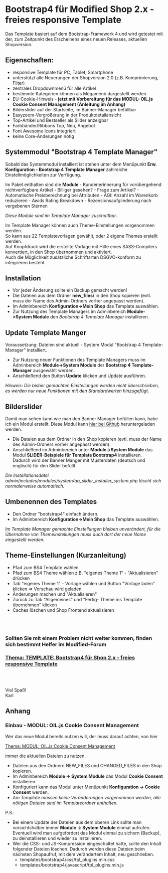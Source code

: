 # Bootstrap4 für Modified Shop 2.x - freies responsive Template

Das Template basiert auf dem Bootstrap-Framework 4 und wird getestet mit der, zum Zeitpunkt des Erscheinens eines neuen Releases, aktuellen Shopversion.


## Eigenschaften:
- responsive Template für PC, Tablet, Smartphone
- unterstützt alle Neuerungen der Shopversion 2.0 (z.B. Komprimierung, Filter)
- zentrales Dropdownmenü für alle Artikel
- bestimmte Kategorien können als Megamenü dargestellt werden
- EU-Cookie-Hinweis - **jetzt mit Vorbereitung für das MODUL: OIL.js Cookie Consent Management (Anleitung im Anhang)**
- Bilderslider auf der Startseite, im Banner-Manager befüllbar
- Easyzoom-Vergrößerung in der Produktdetailansicht
- Top-Artikel und Bestseller als Slider anzeigbar
- Farbbänder/Ribbons Top, Neu, Angebot
- Font Awesome Icons integriert
- keine Core-Änderungen nötig

## Systemmodul "Bootstrap 4 Template Manager"

Sobald das Systemmodul installiert ist stehen unter dem Menüpunkt **Erw. Konfiguration - Bootstrap 4 Template Manager** zahlreiche Einstellmöglichkeiten zur Verfügung.

Im Paket enthalten sind die **Module**
	- Kundenerinnerung für vorübergehend nichtverfügbare Artikel
	- Billiger gesehen?
	- Frage zum Artikel?
	- Automatische Preisberechnung bei Attributen
	- AGI: Anzahl im Warenkorb reduzieren
	- Awids Rating Breakdown - Rezensionsaufgliederung nach vergebenen Sternen

*Diese Module sind im Template Manager zuschaltbar.*

Im Template Manager können auch Theme-Einstellungen vorgenommen werden.<br />
So kann aus 22 Templatevorlagen gewählt, oder 2 eigene Themes erstellt werden.<br />
Auf Knopfdruck wird die erstellte Vorlage mit Hilfe eines SASS-Compilers konvertiert, in den Shop übernommen und aktiviert.<br />
Auch die Möglichkeit zusätzliche Schriftarten DSGVO-konform zu integrieren besteht.

## Installation

- Vor jeder Änderung sollte ein Backup gemacht werden!
- Die Dateien aus dem Ordner **new_files/** in den Shop kopieren (evtl. muss der Name des Admin-Ordners vorher angepasst werden).
- Im Adminbereich **Konfiguration->Mein Shop** das Template auswählen.
- Zur Nutzung des Template Managers im Adminbereich **Module->System Module** den *Bootstrap 4 Template Manager* installieren.

## Update Template Manger

Voraussetzung: Dateien sind aktuell - System Modul "Bootstrap 4 Template-Manager" installiert.

- Zur Nutzung neuer Funktionen des Template Managers muss im Adminbereich **Module->System Module** der **Bootstrap 4 Template-Manager** ausgewählt werden.
- Anschließend den Button **Update** klicken und Update ausführen.

*Hinweis: Die bisher gemachten Einstellungen werden nicht überschrieben, es werden nur neue Funktionen mit den Standardwerten hinzugefügt.*

## Bilderslider

Damit man sehen kann wie man den Banner Manager befüllen kann, habe ich ein Modul erstellt.
Diese Modul kann <a href="https://github.com/KarlBogen/sliderbeispiele_bs4" target="_blank" title="KarlBogen/sliderbeispiele_bs4">hier bei Github</a> heruntergeladen werden.

- Die Dateien aus dem Ordner in den Shop kopieren (evtl. muss der Name des Admin-Ordners vorher angepasst werden).
- Anschließend im Adminbereich unter **Module->System Module** das Modul **SLIDER-Beispiele für Template Bootstrap4** installieren.<br />
Dadurch wird der Banner Manger mit Musterdaten (deutsch und englisch) für den Slider befüllt.

*Die Installationsdatei admin/includes/modules/system/aa_slider_installer_system.php löscht sich normalerweise automatisch.*

## Umbenennen des Templates

- Den Ordner "bootstrap4" einfach ändern.
- Im Adminbereich **Konfiguration->Mein Shop** das Template auswählen.

*Im Template Manager gemachte Einstellungen bleiben unverändert, für die Übernahme von Themeinstellungen muss auch dort der neue Name eingestellt werden.*

## Theme-Einstellungen (Kurzanleitung)

- Pfad zum BS4 Template wählen
- Pfad zum BS4 Theme wählen z.B. "eigenes Theme 1" - "Aktualisieren" drücken
- Tab "eigenes Theme 1" - Vorlage wählen und Button "Vorlage laden" klicken => Vorschau wird geladen
- Änderungen machen und "Aktualisieren"
- Zurück zu Tab "Allgemeines" und "Fertig- Theme ins Template übernehmen" klicken
- Caches löschen und Shop Frontend aktualisieren

<br /><br />

### Sollten Sie mit einem Problem nicht weiter kommen, finden sich bestimmt Helfer im Modified-Forum

### [Thema: TEMPLATE: Bootstrap4 für Shop 2.x - freies responsive Template](https://www.modified-shop.org/forum/index.php?topic=40190.0)

<br /><br />

Viel Spaß!<br />
Karl<br />


## Anhang

### Einbau - MODUL: OIL.js Cookie Consent Management

Wer das neue Modul bereits nutzen will, der muss darauf achten, von hier

[Thema: MODUL: OIL.js Cookie Consent Management](https://www.modified-shop.org/forum/index.php?topic=41168.0)

immer die aktuellen Dateien zu nutzen.

- Dateien aus den Ordnern NEW_FILES und CHANGED_FILES in den Shop kopieren.
- Im Adminbereich **Module -> System Module** das Modul **Cookie Consent** installieren.
- Konfiguriert kann das Modul unter Menüpunkt **Konfiguration -> Cookie Consent** werden.
- *Am Template müssen keine Veränderungen vorgenommen werden, alle nötigen Dateien sind im Templateordner enthalten.*

P.S.:
- Bei einem Update der Dateien aus dem oberen Link sollte man vorsichtshalber immer **Module -> System Module** einmal aufrufen. Eventuell wird man aufgefordert das Modul einmal zu sichern (Backup), zu deinstallieren und wieder zu installieren.
- Wer die CSS- und JS-Kompression eingeschaltet hatte, sollte den Inhalt folgender Dateien löschen. Dadurch werden diese Dateien beim nächsten Shopaufruf, mit dem verändertem Inhalt, neu geschrieben.
	- templates/bootstrap4/css/tpl_plugins.min.css
	- templates/bootstrap4/javascript/tpl_plugins.min.js
